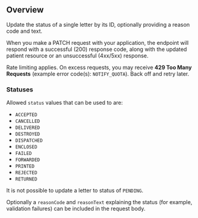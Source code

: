 ## Overview

Update the status of a single letter by its ID, optionally providing a reason code and text.

When you make a PATCH request with your application, the endpoint will respond with a successful (200) response code, along with the updated patient resource or an unsuccessful (4xx/5xx) response.

Rate limiting applies. On excess requests, you may receive **429 Too Many Requests** (example error code(s): `NOTIFY_QUOTA`). Back off and retry later.

### Statuses

Allowed `status` values that can be used to are:

- `ACCEPTED`
- `CANCELLED`
- `DELIVERED`
- `DESTROYED`
- `DISPATCHED`
- `ENCLOSED`
- `FAILED`
- `FORWARDED`
- `PRINTED`
- `REJECTED`
- `RETURNED`

It is not possible to update a letter to status of `PENDING`.

Optionally a `reasonCode` and `reasonText` explaining the status (for example, validation failures) can be included in the request body.
